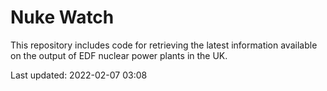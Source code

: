 # Nuke Watch

This repository includes code for retrieving the latest information available on the output of EDF nuclear power plants in the UK.

Last updated: 2022-02-07 03:08